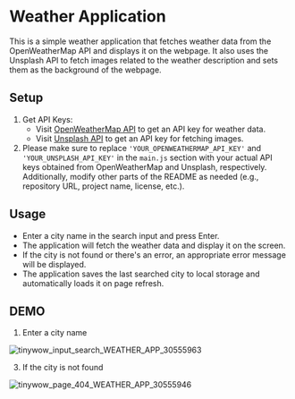 # Weather Application

This is a simple weather application that fetches weather data from the OpenWeatherMap API and displays it on the webpage. It also uses the Unsplash API to fetch images related to the weather description and sets them as the background of the webpage.

## Setup

1. Get API Keys:
   - Visit [OpenWeatherMap API](https://openweathermap.org/api) to get an API key for weather data.
   - Visit [Unsplash API](https://unsplash.com/developers) to get an API key for fetching images.
2. Please make sure to replace `'YOUR_OPENWEATHERMAP_API_KEY'` and `'YOUR_UNSPLASH_API_KEY'` in the `main.js` section with your actual API keys obtained from OpenWeatherMap and Unsplash, respectively. Additionally, modify other parts of the README as needed (e.g., repository URL, project name, license, etc.).

## Usage

-   Enter a city name in the search input and press Enter.
-   The application will fetch the weather data and display it on the screen.
-   If the city is not found or there's an error, an appropriate error message will be displayed.
-   The application saves the last searched city to local storage and automatically loads it on page refresh.

## DEMO

1. Enter a city name
   
![tinywow_input_search_WEATHER_APP_30555963](https://github.com/thanhthai01/WeatherWebApp/assets/88270951/763f3e6e-8c01-4673-82b8-ac4b022cd017)


3. If the city is not found

![tinywow_page_404_WEATHER_APP_30555946](https://github.com/thanhthai01/WeatherWebApp/assets/88270951/442025fa-b312-4069-b138-ab684087bf21)

